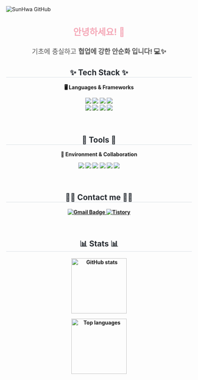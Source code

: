 <!--## Hi there 👋 -->
<div class="header">
      <img src="https://capsule-render.vercel.app/api?type=transparent&fontColor=F5C0CA&text=SunHwa%20GitHub%20&height=150&fontSize=60&descAlignY=75&descAlign=60" alt="SunHwa GitHub">
    </div>
    <!--자기소개 -->
    <div align="center" style="margin-top: 20px;">

  <h3 style="font-size: 24px; font-weight: bold; color: #F5A9B8;">
    안녕하세요! 👋
  </h3>

  <p style="font-size: 18px; color: #555; line-height: 1.6;">
    기초에 충실하고 <strong>협업에 강한 <strong>안순화</strong> 입니다! 💻✨
  </p>

</div>

<!-- TECH STACK -->
<div align="center">
  <h2 style="border-bottom: 1px solid #d8dee4; color: #282d33;"> ✨ Tech Stack ✨ </h2>

  <p>🖥️ Languages & Frameworks</p>

  <img src="https://img.shields.io/badge/Java-F7C5CC?style=for-the-badge&logo=openjdk&logoColor=white" />
  <img src="https://img.shields.io/badge/Spring%20Boot-B7E5B4?style=for-the-badge&logo=springboot&logoColor=white" />
  <img src="https://img.shields.io/badge/JPA-F4C2C2?style=for-the-badge&logo=hibernate&logoColor=white" />
  <img src="https://img.shields.io/badge/MySQL-A7C7E7?style=for-the-badge&logo=mysql&logoColor=white" />
  <br>
  <img src="https://img.shields.io/badge/React-C3B1E1?style=for-the-badge&logo=react&logoColor=white" />
  <img src="https://img.shields.io/badge/JavaScript-FFE699?style=for-the-badge&logo=javascript&logoColor=black" />
  <img src="https://img.shields.io/badge/HTML5-F7CAC9?style=for-the-badge&logo=html5&logoColor=white" />
  <img src="https://img.shields.io/badge/CSS3-AEDFF7?style=for-the-badge&logo=css3&logoColor=white" />
</div>

<br>
<br>

<!-- TOOLS -->
<div align="center">
  <h2 style="border-bottom: 1px solid #d8dee4; color: #282d33;"> 🧰 Tools 🧰 </h2>

  <p>💼 Environment & Collaboration</p>

  <img src="https://img.shields.io/badge/IntelliJ_IDEA-D6CDEA?style=for-the-badge&logo=intellijidea&logoColor=white" />
  <img src="https://img.shields.io/badge/VSCode-B5EAD7?style=for-the-badge&logo=visualstudiocode&logoColor=white" />
  <img src="https://img.shields.io/badge/Git-F4B6C2?style=for-the-badge&logo=git&logoColor=white" />
  <img src="https://img.shields.io/badge/GitHub-C9C9FF?style=for-the-badge&logo=github&logoColor=white" />
  <img src="https://img.shields.io/badge/Notion-FFD6A5?style=for-the-badge&logo=notion&logoColor=black" />
  <img src="https://img.shields.io/badge/ERD_Cloud-CAE7B9?style=for-the-badge&logoColor=white" />
</div>
   <br>
   <br>

   <div align= "center">
    <h2 style="border-bottom: 1px solid #d8dee4; color: #282d33;"> 🧑‍💻 Contact me 🧑‍💻 </h2>
     <!-- Gmail 버튼 -->
  <a href="mailto:hbo1053@gmail.com">
    <img src="https://img.shields.io/badge/hbo1053@gmail.com-EA4335?style=for-the-badge&logo=gmail&logoColor=white" alt="Gmail Badge"/>
  </a>

  <!-- Tistory 버튼 -->
  <a href="https://note-ash.tistory.com" target="_blank">
    <img src="https://img.shields.io/badge/Tistory-5E5E8C?style=for-the-badge&logo=tistory&logoColor=white" alt="Tistory"/>
  </a>
</div>
<br>
   <br>

<!-- stats -->
<div align="center">
       <h2 style="border-bottom: 1px solid #d8dee4; color: #282d33;"> 📊 Stats 📊 </h2>
  <img 
    src="https://github-readme-stats.vercel.app/api?username=ansunhwa&show_icons=true&theme=rose_pine&hide_border=true&rank_icon=percentile" 
    alt="GitHub stats" 
    height="150" />
  
  <img 
    src="https://github-readme-stats.vercel.app/api/top-langs/?username=ansunhwa&layout=compact&theme=rose_pine&hide_border=true" 
    alt="Top languages" 
    height="150" />
</div>

<!--
**ansunhwa/ansunhwa** is a ✨ _special_ ✨ repository because its `README.md` (this file) appears on your GitHub profile.

Here are some ideas to get you started:

- 🔭 I’m currently working on ...
- 🌱 I’m currently learning ...
- 👯 I’m looking to collaborate on ...
- 🤔 I’m looking for help with ...
- 💬 Ask me about ...
- 📫 How to reach me: ...
- 😄 Pronouns: ...
- ⚡ Fun fact: ...
-->
